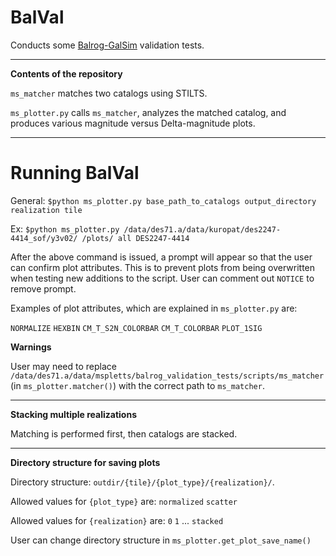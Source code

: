 # BalVal

Conducts some [Balrog-GalSim](https://github.com/sweverett/Balrog-GalSim) validation tests.

___
**Contents of the repository**

`ms_matcher` matches two catalogs using STILTS.

`ms_plotter.py` calls `ms_matcher`, analyzes the matched catalog, and produces various magnitude versus Delta-magnitude plots.

___

# Running BalVal

General: `$python ms_plotter.py base_path_to_catalogs output_directory realization tile`

Ex: `$python ms_plotter.py /data/des71.a/data/kuropat/des2247-4414_sof/y3v02/ /plots/ all DES2247-4414`

After the above command is issued, a prompt will appear so that the user can confirm plot attributes. This is to prevent plots from being overwritten when testing new additions to the script. User can comment out `NOTICE` to remove prompt.

Examples of plot attributes, which are explained in `ms_plotter.py` are:

`NORMALIZE` `HEXBIN` `CM_T_S2N_COLORBAR` `CM_T_COLORBAR`  `PLOT_1SIG`

**Warnings**

User may need to replace `/data/des71.a/data/mspletts/balrog_validation_tests/scripts/ms_matcher` (in `ms_plotter.matcher()`) with the correct path to `ms_matcher`.

___

**Stacking multiple realizations**

Matching is performed first, then catalogs are stacked.

___

**Directory structure for saving plots**

Directory structure: `outdir/{tile}/{plot_type}/{realization}/`.

Allowed values for `{plot_type}` are: `normalized` `scatter`

Allowed values for `{realization}` are: `0` `1` ... `stacked`

User can change directory structure in `ms_plotter.get_plot_save_name()`
